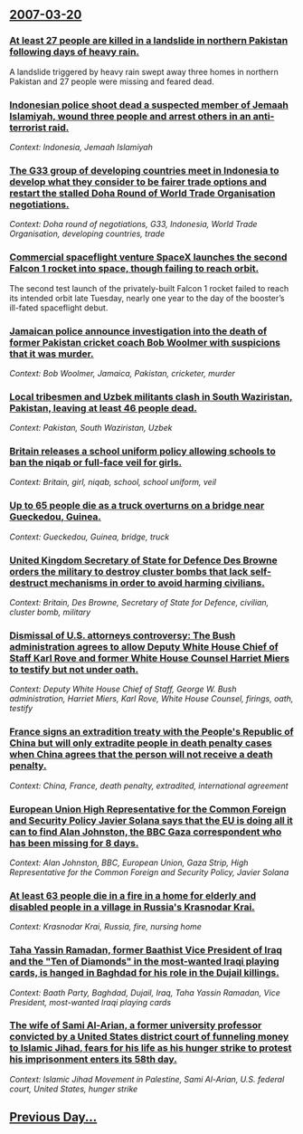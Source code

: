 ## [2007-03-20](/news/2007/03/20/index.md)

### [ At least 27 people are killed in a landslide in northern Pakistan following days of heavy rain. ](/news/2007/03/20/at-least-27-people-are-killed-in-a-landslide-in-northern-pakistan-following-days-of-heavy-rain.md)
A landslide triggered by heavy rain swept away three homes in northern Pakistan and 27 people were missing and feared dead.

### [ Indonesian police shoot dead a suspected member of Jemaah Islamiyah, wound three people and arrest others in an anti-terrorist raid. ](/news/2007/03/20/indonesian-police-shoot-dead-a-suspected-member-of-jemaah-islamiyah-wound-three-people-and-arrest-others-in-an-anti-terrorist-raid.md)
_Context: Indonesia, Jemaah Islamiyah_

### [ The G33 group of developing countries meet in Indonesia to develop what they consider to be fairer trade options and restart the stalled Doha Round of World Trade Organisation negotiations. ](/news/2007/03/20/the-g33-group-of-developing-countries-meet-in-indonesia-to-develop-what-they-consider-to-be-fairer-trade-options-and-restart-the-stalled-do.md)
_Context: Doha round of negotiations, G33, Indonesia, World Trade Organisation, developing countries, trade_

### [ Commercial spaceflight venture SpaceX launches the second Falcon 1 rocket into space, though failing to reach orbit. ](/news/2007/03/20/commercial-spaceflight-venture-spacex-launches-the-second-falcon-1-rocket-into-space-though-failing-to-reach-orbit.md)
The second test launch of the privately-built Falcon 1 rocket failed to reach its intended orbit late Tuesday, nearly one year to the day of the booster’s ill-fated spaceflight debut. 

### [ Jamaican police announce investigation into the death of former Pakistan cricket coach Bob Woolmer with suspicions that it was murder. ](/news/2007/03/20/jamaican-police-announce-investigation-into-the-death-of-former-pakistan-cricket-coach-bob-woolmer-with-suspicions-that-it-was-murder.md)
_Context: Bob Woolmer, Jamaica, Pakistan, cricketer, murder_

### [ Local tribesmen and Uzbek militants clash in South Waziristan, Pakistan, leaving at least 46 people dead. ](/news/2007/03/20/local-tribesmen-and-uzbek-militants-clash-in-south-waziristan-pakistan-leaving-at-least-46-people-dead.md)
_Context: Pakistan, South Waziristan, Uzbek_

### [ Britain releases a school uniform policy allowing schools to ban the niqab or full-face veil for girls. ](/news/2007/03/20/britain-releases-a-school-uniform-policy-allowing-schools-to-ban-the-niqab-or-full-face-veil-for-girls.md)
_Context: Britain, girl, niqab, school, school uniform, veil_

### [ Up to 65 people die as a truck overturns on a bridge near Gueckedou, Guinea. ](/news/2007/03/20/up-to-65-people-die-as-a-truck-overturns-on-a-bridge-near-gueckedou-guinea.md)
_Context: Gueckedou, Guinea, bridge, truck_

### [ United Kingdom Secretary of State for Defence Des Browne orders the military to destroy cluster bombs that lack self-destruct mechanisms in order to avoid harming civilians. ](/news/2007/03/20/united-kingdom-secretary-of-state-for-defence-des-browne-orders-the-military-to-destroy-cluster-bombs-that-lack-self-destruct-mechanisms-in.md)
_Context: Britain, Des Browne, Secretary of State for Defence, civilian, cluster bomb, military_

### [ Dismissal of U.S. attorneys controversy: The Bush administration agrees to allow Deputy White House Chief of Staff Karl Rove and former White House Counsel Harriet Miers to testify but not under oath.](/news/2007/03/20/dismissal-of-u-s-attorneys-controversy-the-bush-administration-agrees-to-allow-deputy-white-house-chief-of-staff-karl-rove-and-former-whi.md)
_Context: Deputy White House Chief of Staff, George W. Bush administration, Harriet Miers, Karl Rove, White House Counsel, firings, oath, testify_

### [ France signs an extradition treaty with the People's Republic of China but will only extradite people in death penalty cases when China agrees that the person will not receive a death penalty. ](/news/2007/03/20/france-signs-an-extradition-treaty-with-the-people-s-republic-of-china-but-will-only-extradite-people-in-death-penalty-cases-when-china-agr.md)
_Context: China, France, death penalty, extradited, international agreement_

### [ European Union High Representative for the Common Foreign and Security Policy Javier Solana says that the EU is doing all it can to find Alan Johnston, the BBC Gaza correspondent who has been missing for 8 days. ](/news/2007/03/20/european-union-high-representative-for-the-common-foreign-and-security-policy-javier-solana-says-that-the-eu-is-doing-all-it-can-to-find-al.md)
_Context: Alan Johnston, BBC, European Union, Gaza Strip, High Representative for the Common Foreign and Security Policy, Javier Solana_

### [ At least 63 people die in a fire in a home for elderly and disabled people in a village in Russia's Krasnodar Krai. ](/news/2007/03/20/at-least-63-people-die-in-a-fire-in-a-home-for-elderly-and-disabled-people-in-a-village-in-russia-s-krasnodar-krai.md)
_Context: Krasnodar Krai, Russia, fire, nursing home_

### [ Taha Yassin Ramadan, former Baathist Vice President of Iraq and the "Ten of Diamonds" in the most-wanted Iraqi playing cards, is hanged in Baghdad for his role in the Dujail killings. ](/news/2007/03/20/taha-yassin-ramadan-former-baathist-vice-president-of-iraq-and-the-ten-of-diamonds-in-the-most-wanted-iraqi-playing-cards-is-hanged-in.md)
_Context: Baath Party, Baghdad, Dujail, Iraq, Taha Yassin Ramadan, Vice President, most-wanted Iraqi playing cards_

### [ The wife of Sami Al-Arian, a former university professor convicted by a United States district court of funneling money to Islamic Jihad, fears for his life as his hunger strike to protest his imprisonment enters its 58th day. ](/news/2007/03/20/the-wife-of-sami-al-arian-a-former-university-professor-convicted-by-a-united-states-district-court-of-funneling-money-to-islamic-jihad-f.md)
_Context: Islamic Jihad Movement in Palestine, Sami Al-Arian, U.S. federal court, United States, hunger strike_

## [Previous Day...](/news/2007/03/19/index.md)

